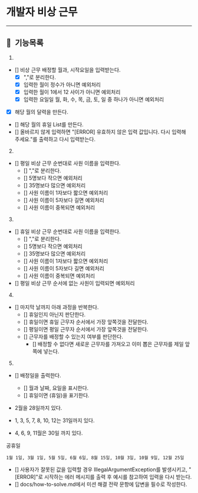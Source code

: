 # 개발자 비상 근무

---

## 📌 &nbsp;기능목록

1.

- [] 비상 근무 배정할 월과, 시작요일을 입력받는다.
    - [x] ","로 분리한다.
    - [x] 입력한 월이 정수가 아니면 예외처리
    - [x] 입력한 월이 1에서 12 사이가 아니면 예외처리
    - [x] 입력한 요일일 월, 화, 수, 목, 금, 토, 일 중 하나가 아니면 예외처리
- [x] 해당 월의 달력을 만든다.
- [] 해당 월의 휴일 List를 만든다.
- [] 올바르지 않게 입력하면 "[ERROR] 유효하지 않은 입력 값입니다. 다시 입력해 주세요."를 출력하고 다시 입력받는다.


2.

- [] 평일 비상 근무 순번대로 사원 이름을 입력한다.
    - [] ","로 분리한다.
    - [] 5명보다 작으면 예외처리
    - [] 35명보다 많으면 예외처리
    - [] 사원 이름이 1자보다 짧으면 예외처리
    - [] 사원 이름이 5자보다 길면 예외처리
    - [] 사원 이름이 중복되면 예외처리

3.

- [] 휴일 비상 근무 순번대로 사원 이름을 입력한다.
    - [] ","로 분리한다.
    - [] 5명보다 작으면 예외처리
    - [] 35명보다 많으면 예외처리
    - [] 사원 이름이 1자보다 짧으면 예외처리
    - [] 사원 이름이 5자보다 길면 예외처리
    - [] 사원 이름이 중복되면 예외처리
- [] 평일 비상 근무 순서에 없는 사원이 입력되면 예외처리

4.

- [] 마지막 날까지 아래 과정을 반복한다.
    - [] 휴일인지 아닌지 판단한다.
    - [] 휴일이면 휴일 근무자 순서에서 가장 앞쪽것을 전달한다.
    - [] 평일이면 평일 근무자 순서에서 가장 앞쪽것을 전달한다.
    - [] 근무자를 배정할 수 있는지 여부를 판단한다.
        - [] 배정할 수 없다면 새로운 근무자를 가져오고 이미 뽑은 근무자를 제일 앞쪽에 넣는다.

5.

- [] 배정일을 출력한다.
    - [] 월과 날짜, 요일을 표시한다.
    - [] 휴일이면 (휴일)을 표기한다.

- 2월을 28일까지 있다.
- 1, 3, 5, 7, 8, 10, 12는 31일까지 있다.
- 4, 6, 9, 11월은 30일 까지 있다.

공휴일

```
1월 1일, 3월 1일, 5월 5일, 6월 6일, 8월 15일, 10월 3일, 10월 9일, 12월 25일
```

- [] 사용자가 잘못된 값을 입력할 경우 IllegalArgumentException를 발생시키고, "[ERROR]"로 시작하는 에러 메시지를 출력 후 예시를 참고하여 입력을 다시 받는다.
- [] docs/how-to-solve.md에서 미션 해결 전략 문항에 답변을 필수로 작성한다.